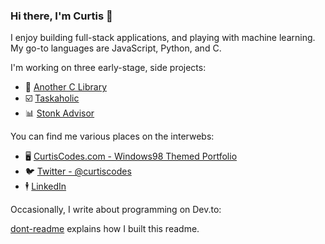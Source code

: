 ### Hi there, I'm Curtis 👋

I enjoy building full-stack applications, and playing with machine learning. My go-to languages are JavaScript, Python, and C.

I'm working on three early-stage, side projects:
- 📗 [Another C Library](https://anotherlibrary.com)
- ☑️ [Taskaholic](https://taskaholic.com)
- 📊 [Stonk Advisor](https://stonkadvisor.com)

You can find me various places on the interwebs:
- 🖥️ [CurtisCodes.com - Windows98 Themed Portfolio](https://curtiscodes.com)
- 🐦 [Twitter - @curtiscodes](https://twitter.com/codescurtis)
- 🕴️ [LinkedIn](https://linkedin.com/in/dancurtis)

Occasionally, I write about programming on Dev.to:

[dont-readme](https://github.com/danielcurtis/dont-readme) explains how I built this readme.
